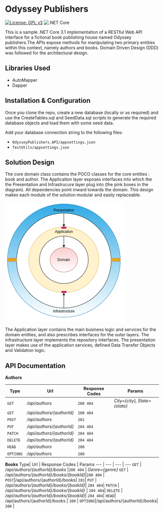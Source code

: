 # Odyssey Publishers
[![License: GPL v3](https://img.shields.io/badge/License-GPLv3-blue.svg)](https://www.gnu.org/licenses/gpl-3.0)  ![.NET Core](https://github.com/karsujo/aspnetcore-rest-api/workflows/.NET%20Core/badge.svg?branch=master)

This is a sample .NET Core 3.1 implementation of a RESTful Web API interface for a fictional book publishing house named Odyssey publishers.The APIs expose methods for manipulating two primary entities within this context, namely authors and books. Domain Driven Design (DDD) was followed for the architectural design. 

## Libraries Used ##
* AutoMapper
* Dapper
## Installation & Configuration ##
Once you clone the repo, create a new database (locally or as required) and use the CreateTables.sql and SeedData.sql scripts to generate the required database objects and load them with some seed data. 

Add your database connection string to the following files:

* `OdysseyPublishers.API/appsettings.json` 
* `TestUtils/appsettings.json`

## Solution Design ##
The core domain class contains the POCO classes for the core entities : book and author. The Application layer exposes interfaces into which the the Presentation and Infrastrucure layer plug into (the pink boxes in the diagram). All dependencies point inward towards the domain. This design makes each module of the solution modular and easily replaceable. 

![Domain-Driven Desing Onion-Image](Resources/DDD.png)

The Application layer contains the main business logic and services for the domain entities, and also prescribes interfaces for the outer layers. The infrastructure layer implements the repository interfaces. The presentation layer makes use of the application services, defined Data Transfer Objects and Validation logic. 

## API Documentation ##
**Authors**


Type| Url | Response Codes |  Params
--- | --- | --- | ---
 `GET` | */api/authors* |`200 404` | *City={city}, State={state}*
 `GET` | */api/authors/{authorId}* |`200 404` |
 `POST`|*/api/authors*| `201`|
 `PUT` | */api/authors/{authorId}* | `204 404`|
 `PATCH` | */api/authors/{authorId}* | `204 404`|
 `DELETE` | */api/authors/{authorId}* | `204 404`|
 `HEAD`| */api/authors* | `200` |
 `OPTIONS`|*/api/authors*| `200` |
 
 
 **Books**
 Type| Url | Response Codes |  Params
--- | --- | --- | ---
 `GET` | */api/authors/{authorId}/books* |`200 404` | *Genre={genre}*
 `GET` | */api/authors/{authorId}/books/{bookId}*|`200 404` |
 `POST`|/api/authors/{authorId}/books| `201`|
 `PUT` |  */api/authors/{authorId}/books/{bookId}*| `204 404`|
 `PATCH` |  */api/authors/{authorId}/books/{bookId}* | `204 404`|
 `DELETE` |  */api/authors/{authorId}/books/{bookId}*| `204 404`|
 `HEAD`| /api/authors/{authorId}/books | `200` |
 `OPTIONS`|/api/authors/{authorId}/books| `200` |
 
 
